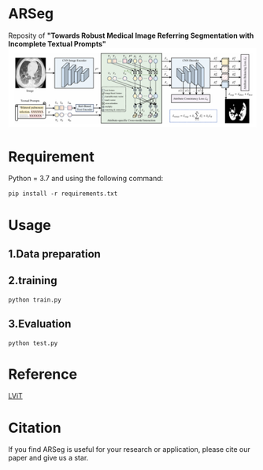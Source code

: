 # ARSeg
Reposity of **"Towards Robust Medical Image Referring Segmentation with Incomplete Textual Prompts"**
![image](https://github.com/w7jie/ARSeg/blob/main/img/ARSeg.png)

# Requirement
Python = 3.7 and using the following command:
```
pip install -r requirements.txt
```
# Usage
## 1.Data preparation

## 2.training
```
python train.py
```
## 3.Evaluation
```
python test.py
```
# Reference
[LViT](https://github.com/HUANGLIZI/LViT)
# Citation
If you find ARSeg is useful for your research or application, please cite our paper and give us a star.
```
```
